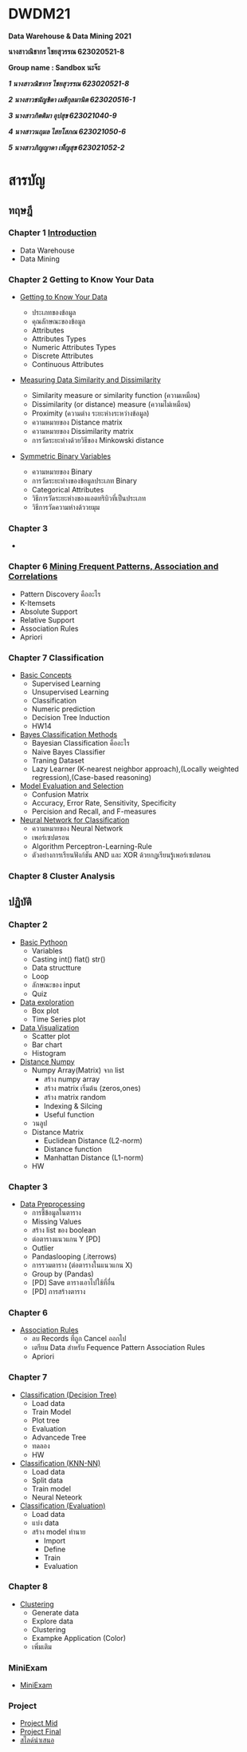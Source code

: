 # DWDM21
**Data Warehouse &amp; Data Mining 2021**

**นางสาวณิชากร ไชยสุวรรณ 623020521-8**

**Group name : Sandbox นะจ๊ะ**

**_1 นางสาวณิชากร ไชยสุวรรณ 623020521-8_**

**_2 นางสาวชนัญชิดา เมธีกุลมานิต 623020516-1_**

**_3 นางสาวกิตติมา อุปสุข 623021040-9_**

**_4 นางสาวนฤมล ไสยโสภณ 623021050-6_**

**_5 นางสาวภิญญาดา เพ็ญสุข 623021052-2_**


# สารบัญ 

## ทฤษฎี

### Chapter 1 [Introduction](https://github.com/nichakornchaisuwan/DWDM21/blob/main/Data%20Warehouse.pdf)
  
  * Data Warehouse
  * Data Mining
  
### Chapter 2 Getting to Know Your Data

  * [Getting to Know Your Data](https://github.com/nichakornchaisuwan/DWDM21/blob/main/Chapter2.pdf)
    
    - ประเภทของข้อมูล
    - คุณลักษณะของข้อมูล
    - Attributes
    - Attributes Types
    - Numeric Attributes Types
    - Discrete Attributes
    - Continuous Attributes
  * [Measuring Data Similarity and Dissimilarity](https://github.com/nichakornchaisuwan/DWDM21/blob/main/Measuring%20Data%20Similarity.pdf)
    - Similarity measure or similarity function (ความเหมือน)
    - Dissimilarity (or distance) measure (ความไม่เหมือน)
    - Proximity (ความต่าง ระยะห่างระหว่างข้อมูล)
    - ความหมายของ Distance matrix
    - ความหมายของ Dissimilarity matrix
    - การวัดระยะห่างด้วยวิธีของ Minkowski distance
  * [Symmetric Binary Variables](https://github.com/nichakornchaisuwan/DWDM21/blob/main/Symmetric%20Binary%20Variables.pdf)
    - ความหมายของ Binary 
    - การวัดระยะห่างของข้อมูลประเภท Binary
    - Categorical Attributes
    - วิธีการวัดระยะห่างของแอตทริบิวที่เป็นประเภท
    - วิธีการวัดความห่างด้ววยมุม
    
### Chapter 3 
  
  *

### Chapter 6 [Mining Frequent Patterns, Association and Correlations](https://github.com/nichakornchaisuwan/DWDM21/blob/main/Chapter6.pdf)

  * Pattern Discovery คืออะไร
  * K-Itemsets
  * Absolute Support
  * Relative Support 
  * Association Rules
  * Apriori
  
### Chapter 7 Classification
  * [Basic Concepts](https://github.com/nichakornchaisuwan/DWDM21/blob/main/Chapter8%20Classification%20Basic%20concepts%20HW14.pdf)
    - Supervised Learning
    - Unsupervised Learning
    - Classification
    - Numeric prediction
    - Decision Tree Induction
    - HW14
  * [Bayes Classification Methods](https://github.com/nichakornchaisuwan/DWDM21/blob/main/Naive%2CK-NN.pdf)
    - Bayesian Classification คืออะไร
    - Naive Bayes Classifier
    - Traning Dataset
    - Lazy Learner (K-nearest neighbor approach),(Locally weighted regression),(Case-based reasoning)
  * [Model Evaluation and Selection](https://github.com/nichakornchaisuwan/DWDM21/blob/main/Chapter8%20Evaluation-and-Selection.pdf)
    - Confusion Matrix
    - Accuracy, Error Rate, Sensitivity, Specificity
    - Percision and Recall, and F-measures
  * [Neural Network for Classification](https://github.com/nichakornchaisuwan/DWDM21/blob/main/Neural-Network.pdf)
    - ความหมายของ Neural Network 
    - เพอร์เซปตรอน
    - Algorithm Perceptron-Learning-Rule
    - ตัวอย่างการเรียนฟังก์ชัน AND และ XOR ด้วยกฏเรียนรู้เพอร์เซปตรอน

### Chapter 8 Cluster Analysis

## ปฏิบัติ 

### Chapter 2 

  * [Basic Pythoon](https://github.com/nichakornchaisuwan/DWDM21/blob/main/Data101(chapter2).ipynb)
    - Variables
    - Casting int() flat() str()
    - Data structture
    - Loop
    - ลักษณะของ input 
    - Quiz
  * [Data exploration](https://github.com/nichakornchaisuwan/DWDM21/blob/main/Data102_(Chapter2).ipynb)
    - Box plot
    - Time Series plot
  * [Data Visualization](https://github.com/nichakornchaisuwan/DWDM21/blob/main/Data_Visualization.ipynb)
    - Scatter plot
    - Bar chart
    - Histogram
  * [Distance Numpy](https://github.com/nichakornchaisuwan/DWDM21/blob/main/Distance_Numpy.ipynb)
    - Numpy Array(Matrix) จาก list
      - สร้าง numpy array
      - สร้าง matrix เริ่มต้น (zeros,ones)
      - สร้าง matrix random
      - Indexing & Silcing
      - Useful function
    - วนลูป
    - Distance Matrix
      - Euclidean Distance (L2-norm)
      - Distance function
      - Manhattan Distance (L1-norm)
    - HW
     
### Chapter 3 

  * [Data Preprocessing](https://github.com/nichakornchaisuwan/DWDM21/blob/main/Data_Preprocessing(Chapter_3).ipynb)
    - การชี้ข้อมูลในตาราง
    - Missing Values
    - สร้าง list ของ boolean
    - ต่อตารางแนวแกน Y [PD]
    - Outlier
    - Pandaslooping (.iterrows)
    - การรวมตาราง (ต่อตารางในแนวแกน X)
    - Group by (Pandas)
    - [PD] Save ตารางเอาไปใช้ที่อื่น
    - [PD] การสร้างตาราง
 
### Chapter 6 

  * [Association Rules](https://github.com/nichakornchaisuwan/DWDM21/blob/main/Chapter6_Association_Rules.ipynb)
    - ลบ Records ที่ถูก Cancel ออกไป
    - เตรียม Data สำหรับ Fequence Pattern Association Rules
    - Apriori
   
### Chapter 7 

  * [Classification (Decision Tree)](https://github.com/nichakornchaisuwan/DWDM21/blob/main/Chapter7_Classification_(Decision_Tree).ipynb)
    - Load data 
    - Train Model
    - Plot tree
    - Evaluation
    - Advancede Tree
    - ทดลอง
    - HW
  * [Classification (KNN-NN)](https://github.com/nichakornchaisuwan/DWDM21/blob/main/Chapter7_Clssification_(KNN_NN).ipynb)
    - Load data 
    - Split data
    - Train model
    - Neural Neteork
  * [Classification (Evaluation)](https://github.com/nichakornchaisuwan/DWDM21/blob/main/Chapter7_Classification(Evaluation).ipynb)
    - Load data
    - แบ่ง data
    - สร้าง model ทำนาย
      -  Import
      -  Define
      -  Train
      -  Evaluation

### Chapter 8
  * [Clustering](https://github.com/nichakornchaisuwan/DWDM21/blob/main/Chapter8_Clustering.ipynb)
    - Generate data
    - Explore data
    - Clustering
    - Exampke Application (Color)
    - เพิ่มเติม
### MiniExam
  * [MiniExam](https://github.com/nichakornchaisuwan/DWDM21/blob/main/MiniExam.ipynb)

### Project 
  * [Project Mid](https://github.com/nichakornchaisuwan/DWDM21/blob/main/Project1.ipynb)
  * [Project Final](https://github.com/nichakornchaisuwan/DWDM21/blob/main/ProjectFinal.ipynb)
  * [สไลด์นำเสนอ](https://github.com/nichakornchaisuwan/DWDM21/blob/main/Final%20Project%20DWDM2021.pdf)

